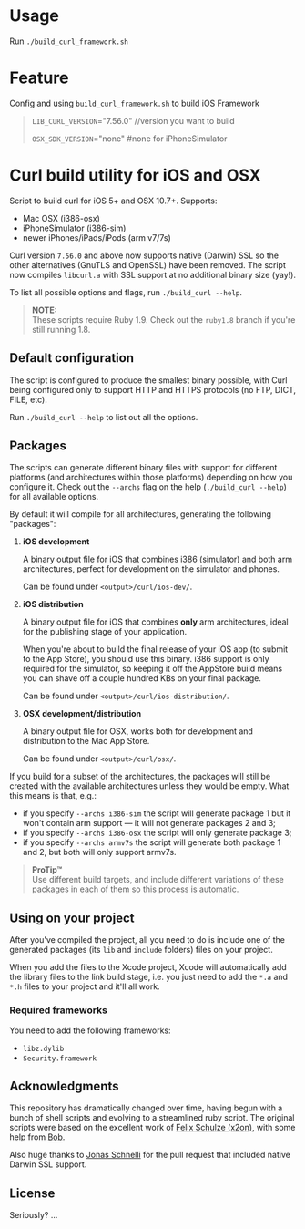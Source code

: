 Usage
========
Run `./build_curl_framework.sh`

Feature
========
Config and using `build_curl_framework.sh` to build iOS Framework
> `LIB_CURL_VERSION`="7.56.0" //version you want to build
>
> `OSX_SDK_VERSION`="none" #none for iPhoneSimulator


Curl build utility for iOS and OSX
==================================

Script to build curl for iOS 5+ and OSX 10.7+. Supports:

- Mac OSX (i386-osx)
- iPhoneSimulator (i386-sim)
- newer iPhones/iPads/iPods (arm v7/7s)

Curl version `7.56.0` and above now supports native (Darwin) SSL so the other alternatives (GnuTLS and OpenSSL) have been removed. The script now compiles `libcurl.a` with SSL support at no additional binary size (yay!).

To list all possible options and flags, run `./build_curl --help`.

> **NOTE:**  
> These scripts require Ruby 1.9. Check out the `ruby1.8` branch if you're still running 1.8.


## Default configuration

The script is configured to produce the smallest binary possible, with Curl being configured only to support HTTP and HTTPS protocols (no FTP, DICT, FILE, etc).

Run `./build_curl --help` to list out all the options.


## Packages

The scripts can generate different binary files with support for different platforms (and architectures within those platforms) depending on how you configure it. Check out the `--archs` flag on the help (`./build_curl --help`) for all available options.

By default it will compile for all architectures, generating the following "packages":

1. **iOS development**

    A binary output file for iOS that combines i386 (simulator) and both arm architectures, perfect for development on the simulator and phones.

    Can be found under `<output>/curl/ios-dev/`.

2. **iOS distribution**

    A binary output file for iOS that combines **only** arm architectures, ideal for the publishing stage of your application.

    When you're about to build the final release of your iOS app (to submit to the App Store), you should use this binary. i386 support is only required for the simulator, so keeping it off the AppStore build means you can shave off a couple hundred KBs on your final package.

    Can be found under `<output>/curl/ios-distribution/`.

3. **OSX development/distribution**

    A binary output file for OSX, works both for development and distribution to the Mac App Store.

    Can be found under `<output>/curl/osx/`.

If you build for a subset of the architectures, the packages will still be created with the available architectures unless they would be empty. What this means is that, e.g.:

* if you specify `--archs i386-sim` the script will generate package 1 but it won't contain arm support &mdash; it will not generate packages 2 and 3;
* if you specify `--archs i386-osx` the script will only generate package 3;
* if you specify `--archs armv7s` the script will generate both package 1 and 2, but both will only support armv7s.

> **ProTip™**  
> Use different build targets, and include different variations of these packages in each of them so this process is automatic.


## Using on your project

After you've compiled the project, all you need to do is include one of the generated packages (its `lib` and `include` folders) files on your project.

When you add the files to the Xcode project, Xcode will automatically add the library files to the link build stage, i.e. you just need to add the `*.a` and `*.h` files to your project and it'll all work.


### Required frameworks

You need to add the following frameworks:

- `libz.dylib`
- `Security.framework`


## Acknowledgments

This repository has dramatically changed over time, having begun with a bunch of shell scripts and evolving to a streamlined ruby script. The original scripts were based on the excellent work of [Felix Schulze (x2on)](https://github.com/x2on), with some help from [Bob](http://stackoverflow.com/questions/9039554/using-libcurl-on-ios-5-as-an-alternative-to-nsurlconnection/9528936#9528936).

Also huge thanks to [Jonas Schnelli](https://github.com/jonasschnelli) for the pull request that included native Darwin SSL support.


## License

Seriously? ...
